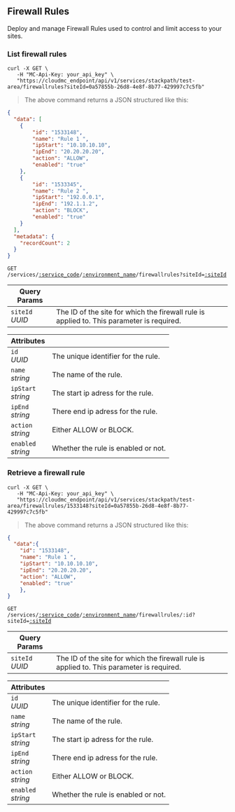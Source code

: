 ## Firewall Rules

Deploy and manage Firewall Rules used to control and limit access to your sites. 

<!-------------------- LIST FIREWALL RULES -------------------->

### List firewall rules

```shell
curl -X GET \
   -H "MC-Api-Key: your_api_key" \
   "https://cloudmc_endpoint/api/v1/services/stackpath/test-area/firewallrules?siteId=0a57855b-26d8-4e8f-8b77-429997c7c5fb"
```
> The above command returns a JSON structured like this:

```json
{
  "data": [
    {
        "id": "1533148",
        "name": "Rule 1 ",
        "ipStart": "10.10.10.10",
        "ipEnd": "20.20.20.20",
        "action": "ALLOW",
        "enabled": "true"
    },
    {
        "id": "1533345",
        "name": "Rule 2 ",
        "ipStart": "192.0.0.1",
        "ipEnd": "192.1.1.2",
        "action": "BLOCK",
        "enabled": "true"
    }
  ],
  "metadata": {
    "recordCount": 2
  }
}
```

<code>GET /services/<a href="#administration-service-connections">:service_code</a>/<a href="#administration-environments">:environment_name</a>/firewallrules?siteId=<a href="#stackpath-sites">:siteId</a></code>

Query Params | &nbsp;
---- | -----------
`siteId`<br/>*UUID* | The ID of the site for which the firewall rule is applied to. This parameter is required.

Attributes | &nbsp;
------- | -----------
`id`<br/>*UUID* | The unique identifier for the rule.
`name`<br/>*string* | The name of the rule.
`ipStart`<br/>*string* | The start ip adress for the rule.
`ipEnd`<br/>*string* | There end ip adress for the rule.
`action`<br/>*string* | Either ALLOW or BLOCK.
`enabled`<br/>*string* | Whether the rule is enabled or not.

<!-------------------- RETRIEVE A RULE -------------------->

### Retrieve a firewall rule 

```shell
curl -X GET \
   -H "MC-Api-Key: your_api_key" \
   "https://cloudmc_endpoint/api/v1/services/stackpath/test-area/firewallrules/1533148?siteId=0a57855b-26d8-4e8f-8b77-429997c7c5fb"
```
> The above command returns a JSON structured like this:

```json
{
  "data":{
    "id": "1533148",
    "name": "Rule 1 ",
    "ipStart": "10.10.10.10",
    "ipEnd": "20.20.20.20",
    "action": "ALLOW",
    "enabled": "true"
    },
}
```

<code>GET /services/<a href="#administration-service-connections">:service_code</a>/<a href="#administration-environments">:environment_name</a>/firewallrules/:id?siteId=<a href="#stackpath-sites">:siteId</a></code>

Query Params | &nbsp;
---- | -----------
`siteId`<br/>*UUID* | The ID of the site for which the firewall rule is applied to. This parameter is required.

Attributes | &nbsp;
------- | -----------
`id`<br/>*UUID* | The unique identifier for the rule.
`name`<br/>*string* | The name of the rule.
`ipStart`<br/>*string* | The start ip adress for the rule.
`ipEnd`<br/>*string* | There end ip adress for the rule.
`action`<br/>*string* | Either ALLOW or BLOCK.
`enabled`<br/>*string* | Whether the rule is enabled or not.
